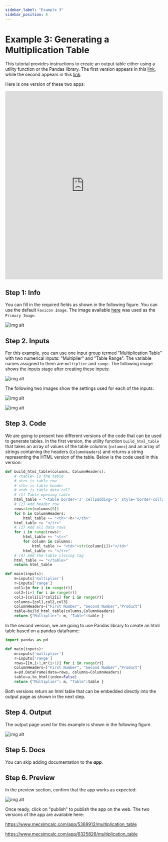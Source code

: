 ```yaml
---
sidebar_label: "Example 3"
sidebar_position: 6
---
```


# Example 3: Generating a Multiplication Table

This tutorial provides instructions to create an output table either using a utility function or the Pandas library. The first version appears in this [link](https://www.mecsimcalc.com/app/5389912/multiplication_table), while the second appears in this [link](https://www.mecsimcalc.com/app/6325826/multiplication_table).

Here is one version of these two apps:

<div style={{width: "100%", height: "600px", overflow: "hidden"}}>
<iframe src='https://www.mecsimcalc.com/app/6325826/multiplication_table' style={{position:"relative", left:"-45px", top:"-48px"}} width="100%" height="600" title="MecSimCalc" frameborder="0"></iframe>
</div>

## Step 1: Info

You can fill in the required fields as shown in the following figure. You can use the default `Favicon Image`. The image available [here](/docs/getting-started/MultiplicationTable.png) was used as the `Primary Image`.

<div style={{textAlign: 'center'}}>

![img alt](/docs/getting-started/Ex3.png)

</div>

## Step 2. Inputs

For this example, you can use one input group termed "Multiplication Table" with two numerical inputs: "Multiplier" and "Table Range". The variable names assigned to them are `multiplier` and `range`. The following image shows the inputs stage after creating these inputs:

<div style={{textAlign: 'center'}}>

![img alt](/docs/getting-started/Ex3Inputs.png)

</div>

The following two images show the settings used for each of the inputs:

<div style={{textAlign: 'center'}}>

![img alt](/docs/getting-started/Multiplier.png)

</div>

<div style={{textAlign: 'center'}}>

![img alt](/docs/getting-started/range.png)

</div>

## Step 3. Code

We are going to present two different versions of the code that can be used to generate tables. In the first version, the utility function `build_html_table` that takes an array of values of the table columns (`columns`) and an array of strings containing the headers (`ColumnHeaders`) and returns a string representing the HTML version of the table. Below is the code used in this version:

```python
def build_html_table(columns, ColumnHeaders):
    # <table> is the table
    # <tr> is table row
    # <th> is table header
    # <td> is table data cell
    # (1) Table opening table
    html_table = "<table border='3' cellpadding='5' style='border-collapse:collapse;'><tr>"
    # (2) Add header row
    rows=len(columns[0])
    for h in ColumnHeaders:
        html_table += "<th>"+h+"</th>"
    html_table += "</tr>"
    # (3) Add all data rows
    for i in range(rows):
        html_table += "<tr>"
        for column in columns:
            html_table += "<td>"+str(column[i])+"</td>"
        html_table += "</tr>"
    # (4) Add the table closing tag
    html_table += "</table>"
    return html_table

def main(inputs):
    m=inputs['multiplier']
    r=inputs['range']
    col1=[m for i in range(r)]
    col2=[i+1 for i in range(r)]
    col3=[col1[i]*col2[i] for i in range(r)]
    columns=[col1,col2,col3]
    ColumnHeaders=["First Number", "Second Number","Product"]
    table=build_html_table(columns,ColumnHeaders)
    return {"Multiplier": m, "Table":table }
```

In the second version, we are going to use Pandas library to create an html table based on a pandas dataframe:

```python
import pandas as pd

def main(inputs):
    m=inputs['multiplier']
    r=inputs['range']
    rows=[[m,i+1,m*(i+1)] for i in range(r)]
    ColumnHeaders=["First Number", "Second Number","Product"]
    a=pd.DataFrame(data=rows, columns=ColumnHeaders)
    table=a.to_html(index=False)
    return {"Multiplier": m, "Table":table }
```

Both versions return an html table that can be embedded directly into the output page as shown in the next step.

## Step 4. Output

The output page used for this example is shown in the following figure.

<div style={{textAlign: 'center'}}>

![img alt](/docs/getting-started/Ex3output.png)

</div>

## Step 5. Docs

You can skip adding documentation to the _**app**_.

## Step 6. Preview

In the preview section, confirm that the app works as expected:

<div style={{textAlign: 'center'}}>

![img alt](/docs/getting-started/Ex3publish.png)

</div>

Once ready, click on "publish" to publish the app on the web.
The two versions of the app are available here:

https://www.mecsimcalc.com/app/5389912/multiplication_table

https://www.mecsimcalc.com/app/6325826/multiplication_table
